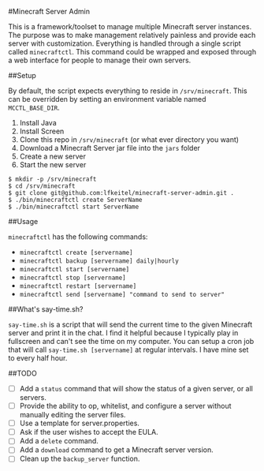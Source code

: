 #Minecraft Server Admin

This is a framework/toolset to manage multiple Minecraft server instances. The purpose was to make management relatively painless and provide each server with customization. Everything is handled through a single script called `minecraftctl`. This command could be wrapped and exposed through a web interface for people to manage their own servers.

##Setup

By default, the script expects everything to reside in `/srv/minecraft`. This can be overridden by setting an environment variable named `MCCTL_BASE_DIR`.

1. Install Java
2. Install Screen
2. Clone this repo in `/srv/minecraft` (or what ever directory you want)
3. Download a Minecraft Server jar file into the `jars` folder
4. Create a new server
5. Start the new server

```
$ mkdir -p /srv/minecraft
$ cd /srv/minecraft
$ git clone git@github.com:lfkeitel/minecraft-server-admin.git .
$ ./bin/minecraftctl create ServerName
$ ./bin/minecraftctl start ServerName
```

##Usage

`minecraftctl` has the following commands:

- `minecraftctl create [servername]`
- `minecraftctl backup [servername] daily|hourly`
- `minecraftctl start [servername]`
- `minecraftctl stop [servername]`
- `minecraftctl restart [servername]`
- `minecraftctl send [servername] "command to send to server"`

##What's say-time.sh?

`say-time.sh` is a script that will send the current time to the given Minecraft server and print it in the chat. I find it helpful because I typically play in fullscreen and can't see the time on my computer. You can setup a cron job that will call `say-time.sh [servername]` at regular intervals. I have mine set to every half hour.

##TODO

- [ ] Add a `status` command that will show the status of a given server, or all servers.
- [ ] Provide the ability to op, whitelist, and configure a server without manually editing the server files.
- [ ] Use a template for server.properties.
- [ ] Ask if the user wishes to accept the EULA.
- [ ] Add a `delete` command.
- [ ] Add a `download` command to get a Minecraft server version.
- [ ] Clean up the `backup_server` function.
